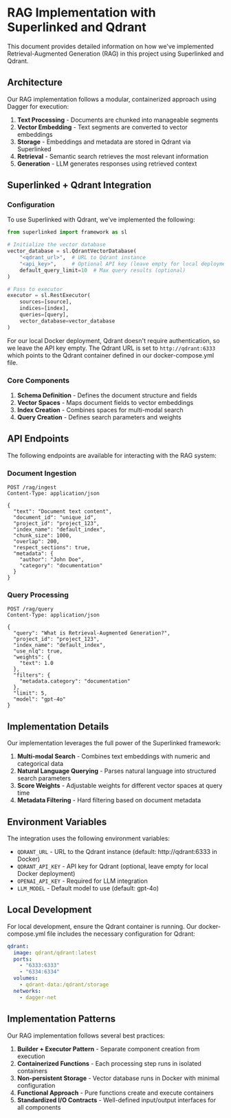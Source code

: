 # RAG Implementation with Superlinked and Qdrant

This document provides detailed information on how we've implemented Retrieval-Augmented Generation (RAG) in this project using Superlinked and Qdrant.

## Architecture

Our RAG implementation follows a modular, containerized approach using Dagger for execution:

1. **Text Processing** - Documents are chunked into manageable segments
2. **Vector Embedding** - Text segments are converted to vector embeddings
3. **Storage** - Embeddings and metadata are stored in Qdrant via Superlinked
4. **Retrieval** - Semantic search retrieves the most relevant information
5. **Generation** - LLM generates responses using retrieved context

## Superlinked + Qdrant Integration

### Configuration

To use Superlinked with Qdrant, we've implemented the following:

```python
from superlinked import framework as sl

# Initialize the vector database
vector_database = sl.QdrantVectorDatabase(
    "<qdrant_url>",  # URL to Qdrant instance
    "<api_key>",     # Optional API key (leave empty for local deployment)
    default_query_limit=10  # Max query results (optional)
)

# Pass to executor
executor = sl.RestExecutor(
    sources=[source],
    indices=[index],
    queries=[query],
    vector_database=vector_database
)
```

For our local Docker deployment, Qdrant doesn't require authentication, so we leave the API key empty. The Qdrant URL is set to `http://qdrant:6333` which points to the Qdrant container defined in our docker-compose.yml file.

### Core Components

1. **Schema Definition** - Defines the document structure and fields
2. **Vector Spaces** - Maps document fields to vector embeddings
3. **Index Creation** - Combines spaces for multi-modal search
4. **Query Creation** - Defines search parameters and weights

## API Endpoints

The following endpoints are available for interacting with the RAG system:

### Document Ingestion

```
POST /rag/ingest
Content-Type: application/json

{
  "text": "Document text content",
  "document_id": "unique_id",
  "project_id": "project_123",
  "index_name": "default_index",
  "chunk_size": 1000,
  "overlap": 200,
  "respect_sections": true,
  "metadata": {
    "author": "John Doe",
    "category": "documentation"
  }
}
```

### Query Processing

```
POST /rag/query
Content-Type: application/json

{
  "query": "What is Retrieval-Augmented Generation?",
  "project_id": "project_123",
  "index_name": "default_index",
  "use_nlq": true,
  "weights": {
    "text": 1.0
  },
  "filters": {
    "metadata.category": "documentation"
  },
  "limit": 5,
  "model": "gpt-4o"
}
```

## Implementation Details

Our implementation leverages the full power of the Superlinked framework:

1. **Multi-modal Search** - Combines text embeddings with numeric and categorical data
2. **Natural Language Querying** - Parses natural language into structured search parameters
3. **Score Weights** - Adjustable weights for different vector spaces at query time
4. **Metadata Filtering** - Hard filtering based on document metadata

## Environment Variables

The integration uses the following environment variables:

- `QDRANT_URL` - URL to the Qdrant instance (default: http://qdrant:6333 in Docker)
- `QDRANT_API_KEY` - API key for Qdrant (optional, leave empty for local Docker deployment)
- `OPENAI_API_KEY` - Required for LLM integration
- `LLM_MODEL` - Default model to use (default: gpt-4o)

## Local Development

For local development, ensure the Qdrant container is running. Our docker-compose.yml file includes the necessary configuration for Qdrant:

```yaml
qdrant:
  image: qdrant/qdrant:latest
  ports:
    - "6333:6333"
    - "6334:6334"
  volumes:
    - qdrant-data:/qdrant/storage
  networks:
    - dagger-net
```

## Implementation Patterns

Our RAG implementation follows several best practices:

1. **Builder + Executor Pattern** - Separate component creation from execution
2. **Containerized Functions** - Each processing step runs in isolated containers
3. **Non-persistent Storage** - Vector database runs in Docker with minimal configuration
4. **Functional Approach** - Pure functions create and execute containers
5. **Standardized I/O Contracts** - Well-defined input/output interfaces for all components
